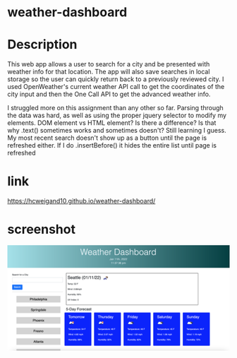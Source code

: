 # weather-dashboard

# Description

This web app allows a user to search for a city and be presented with weather info for that location.
The app will also save searches in local storage so the user can quickly return back to a previously reviewed city. I used OpenWeather's current weather API call to get the coordinates of the city input and then the One Call API to get the advanced weather info. 

I struggled more on this assignment than any other so far. Parsing through the data was hard, as well as using the proper jquery selector to modify my elements. DOM element vs HTML element? Is there a difference? Is that why .text() sometimes works and sometimes doesn't? Still learning I guess. My most recent search doesn't show up as a button until the page is refreshed either. If I do .insertBefore() it hides the entire list until page is refreshed

# link

https://hcweigand10.github.io/weather-dashboard/

# screenshot

![screenshot](Assets/images/screenshot.png)
